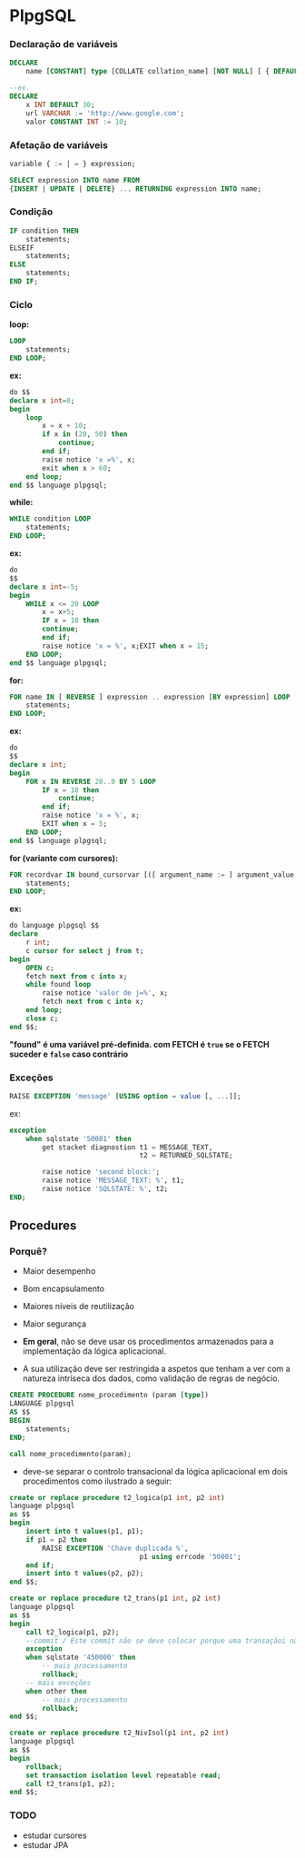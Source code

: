 # PlpgSQL

### Declaração de variáveis

```sql
DECLARE
    name [CONSTANT] type [COLLATE collation_name] [NOT NULL] [ { DEFAULT | := } expression ];

--ex.
DECLARE
    x INT DEFAULT 30;
    url VARCHAR := 'http://www.google.com';
    valor CONSTANT INT := 10;
```

### Afetação de variáveis

```sql
variable { := | = } expression;

SELECT expression INTO name FROM 
{INSERT | UPDATE | DELETE} ... RETURNING expression INTO name;
```

### Condição

```sql
IF condition THEN
    statements;
ELSEIF
    statements;
ELSE
    statements;
END IF;
```

### Ciclo

**loop:**

```sql
LOOP
    statements;
END LOOP;
```
**ex:**

```sql
do $$
declare x int=0;
begin
    loop
        x = x + 10;
        if x in (20, 50) then
            continue;
        end if;
        raise notice 'x =%', x;
        exit when x > 60;
    end loop;
end $$ language plpgsql;
```

**while:**

```sql
WHILE condition LOOP
    statements;
END LOOP;
```

**ex:**

```sql
do
$$
declare x int=-5;
begin
    WHILE x <= 20 LOOP
        x = x+5;
        IF x = 10 then
        continue;
        end if;
        raise notice 'x = %', x;EXIT when x = 15;
    END LOOP;
end $$ language plpgsql;
```

**for:**

```sql
FOR name IN [ REVERSE ] expression .. expression [BY expression] LOOP
    statements;
END LOOP;
```

**ex:**

```sql
do
$$
declare x int;
begin
    FOR x IN REVERSE 20..0 BY 5 LOOP
        IF x = 10 then
            continue;
        end if;
        raise notice 'x = %', x;
        EXIT when x = 5;
    END LOOP;
end $$ language plpgsql;
```

**for (variante com cursores):**

```sql
FOR recordvar IN bound_cursorvar [([ argument_name := ] argument_value [, ...])] LOOP
    statements;
END LOOP;
```

**ex:**

```sql
do language plpgsql $$
declare
    r int;
    c cursor for select j from t;
begin
    OPEN c;
    fetch next from c into x;
    while found loop
        raise notice 'valor de j=%', x; 
        fetch next from c into x;
    end loop;
    close c;
end $$;
```

**"found" é uma variável pré-definida. com FETCH é `true` se o FETCH suceder e `false` caso contrário**

### Exceções

```sql
RAISE EXCEPTION 'message' [USING option = value [, ...]];
```

ex:

```sql
exception
    when sqlstate '50001' then
        get stacket diagnostion t1 = MESSAGE_TEXT,
                                t2 = RETURNED_SQLSTATE;

        raise notice 'second block:';
        raise notice 'MESSAGE_TEXT: %', t1;
        raise notice 'SQLSTATE: %', t2;
END;
```

## Procedures

### Porquê?

- Maior desempenho 
- Bom encapsulamento
- Maiores níveis de reutilização
- Maior segurança
  
- **Em geral**, não se deve usar os procedimentos armazenados para a implementação da lógica aplicacional.
- A sua utilização deve ser restringida a aspetos que tenham a ver com a natureza intríseca dos dados, como validação de regras de negócio.

```sql
CREATE PROCEDURE nome_procedimento (param [type])
LANGUAGE plpgsql
AS $$
BEGIN
    statements;
END;

call nome_procedimento(param);
```

- deve-se separar o controlo transacional da lógica aplicacional em dois procedimentos como ilustrado a seguir:

```sql
create or replace procedure t2_logica(p1 int, p2 int)
language plpgsql
as $$
begin
    insert into t values(p1, p1);
    if p1 = p2 then
        RAISE EXCEPTION 'Chave duplicada %', 
                                p1 using errcode '50001';
    end if;
    insert into t values(p2, p2);
end $$;

create or replace procedure t2_trans(p1 int, p2 int)
language plpgsql
as $$
begin
    call t2_logica(p1, p2);
    --commit / Este commit não se deve colocar porque uma transaçãoi não deve ser acabada num bloco com controlo de exceções porém caso este ponto seja atingido haverá um commit implícito
    exception
    when sqlstate '450000' then 
        -- mais processamento
        rollback;
    -- mais exceções
    when other then 
        -- mais processamento 
        rollback;
end $$;

create or replace procedure t2_NivIsol(p1 int, p2 int)
language plpgsql
as $$
begin
    rollback; 
    set transaction isolation level repeatable read;
    call t2_trans(p1, p2);
end $$;
```

### TODO

- estudar cursores
- estudar JPA
